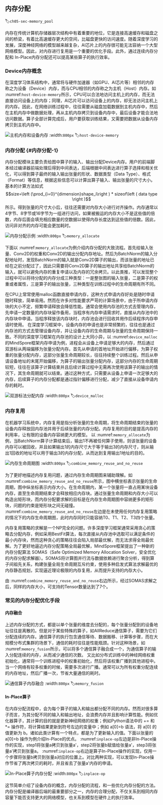 ## 内存分配
:label:`ch05-sec-memory_pool`

内存在传统计算机存储器层次结构中有着重要的地位，它是连接高速缓存和磁盘之间的桥梁，有着比高速缓存更大的空间，比磁盘更快的访问速度。随着深度学习的发展，深度神经网络的模型越来越复杂，AI芯片上的内存很可能无法容纳一个大型网络模型。因此，对内存进行复用是一个重要的优化手段。此外，通过连续内存分配和 In-Place内存分配还可以提高某些算子的执行效率。

### Device内存概念

在深度学习体系结构中，通常将与硬件加速器（如GPU、AI芯片等）相邻的内存称之为设备（Device）内存，而与CPU相邻的内存称之为主机（Host）内存。如 :numref:`host-device-memory`所示，CPU可以合法地访问主机上的内存，而无法直接访问设备上的内存；同理，AI芯片可以访问设备上的内存，却无法访问主机上的内存。因此，在网络训练过程中，往往需要从磁盘加载数据到主机内存中，然后在主机内存中做数据处理，再从主机内存拷贝到设备内存中，最后设备才能合法地访问数据。算子全部计算完成后，用户要获取训练结果，又需要把数据从设备内存拷贝到主机内存中。

![主机内存和设备内存](../img/ch05/host-device-memory.png)
:width:`800px`
:label:`host-device-memory`

### 内存分配 {#内存分配-1}

内存分配模块主要负责给图中算子的输入、输出分配Device内存。用户的前端脚本经过编译器前端处理后得到中间表达，后端根据中间表达进行算子选择和相关优化，可以得到算子最终的输入输出张量的形状、数据类型（Data Type）、格式（Format）等信息，根据这些信息可以计算出算子输入、输出张量的尺寸大小。基本的计算方法如式$$size=\left (\prod_{i=0}^{dimension}shape_i\right ) * sizeof\left ( data type \right )$$所示。得到张量的尺寸大小后，往往还需要对内存大小进行对齐操作。内存通常以4字节、8字节或16字节为一组进行访问，如果被搬运的内存大小不是这些值的倍数，内存后面会填充相应数量的空数据以使得内存长度达到这些值的倍数。因此，访问非对齐的内存可能会更加耗时。

![内存分配示例](../img/ch05/memory_allocate.png)
:width:`800px`
:label:`memory_allocate`

下面以 :numref:`memory_allocate`为例介绍内存分配的大致流程。首先给输入张量、Conv2D的权重和Conv2D的输出分配内存地址。然后为BatchNorm的输入分配地址时，发现BatchNorm的输入就是Conv2D算子的输出，而该张量的地址已经在之前分配过了，因此只需要将Conv2D算子的输出地址共享给BatchNorm的输入，就可以避免内存的重复申请以及内存的冗余拷贝。以此类推，可以发现整个过程中可以将待分配的内存分成三种类型：一是整张图的输入张量，二是算子的权重或者属性，三是算子的输出张量，三种类型在训练过程中的生命周期有所不同。

在CPU上常常使用malloc函数直接申请内存，这种方式申请内存好处是随时申请随时释放，简单易用。然而在许多对性能要求严苛的计算场景中，由于所申请内存块的大小不定，频繁申请释放会降低性能。通常会使用内存池的方式去管理内存，先申请一定数量的内存块留作备用，当程序有内存申请需求时，直接从内存池中的内存块中申请。当程序释放该内存块时，内存池会进行回收并用作后续程序内存申请时使用。
在深度学习框架中，设备内存的申请也是非常频繁的，往往也是通过内存池的方式去管理设备内存，并让设备内存的生命周期与张量的生命周期保持一致。不同的深度学习框架在内存池的设计上大同小异，以 :numref:`device_malloc`的MindSpore框架内存申请为例，进程会从设备上申请足够大的内存，然后通过双游标从两端偏移为张量分配内存。首先从申请的首地址开始进行偏移，为算子权重的张量分配内存，这部分张量生命周期较长，往往持续整个训练过程。然后从申请设备地址的末尾开始偏移，为算子的输出张量分配内存，这部分内存的生命周期较短，往往在该算子计算结束并且后续计算过程中无需再次使用该算子的输出的情况下，其生命周期就可以结束。通过这种方式，只需要从设备上申请一次足够大的内存，后续算子的内存分配都是通过指针偏移进行分配，减少了直接从设备申请内存的耗时。


![双游标法分配内存](../img/ch05/device_malloc.png)
:width:`800px`
:label:`device_malloc`

### 内存复用

在机器学习系统中，内存复用是指分析张量的生命周期，将生命周期结束的张量的设备内存释放回内存池并用于后续张量的内存分配。内存复用的目的是提高内存的利用率，让有限的设备内存容纳更大的模型。
以 :numref:`memory_allocate`为例，当BatchNorm算子计算结束后，输出1不再被任何算子使用，则该张量的设备内存可以被回收，并且如果输出1的内存尺寸大于等于输出3的内存尺寸，则从输出1回收的地址可以用于输出3的内存分配，从而达到复用输出1地址的目的。

![内存生命周期图](../img/ch05/combine_memory_reuse_and_no_reuse.png)
:width:`800px`
:label:`combine_memory_reuse_and_no_reuse`

为了更好地描述内存复用问题，通过内存生命周期图来辅助理解。如 :numref:`combine_memory_reuse_and_no_reuse`所示，图中横坐标表示张量的生命周期，图中纵坐标表示内存大小。在生命周期内，某一个张量将一直占用某块设备内存，直至生命周期结束才会释放相应内存块。通过张量生命周期和内存大小可以构造出矩形块，而内存分配要求解的目标是在内存生命周期图中容纳更多的矩形块，问题的约束是矩形块之间无碰撞。 :numref:`combine_memory_reuse_and_no_reuse`左边是在未使用任何内存复用策略的情况下的内存生命周期图，此时内存同时只能容纳T0、T1、T2、T3四个张量。

内存复用策略的求解是一个NP完全的问题。许多深度学习框架通常采用贪心的策略去分配内存，例如采用BestFit算法，每次直接从内存池中选取可以满足条件的最小内存块，然而这种贪心的策略往往会陷入局部最优解，而无法求得全局最优解。为了更好地逼近内存分配策略全局最优解，MindSpore框架提出了一种新的内存分配算法
SOMAS（Safe Optimized Memory Allocation Solver，安全优化的内存分配求解器）。SOMAS将计算图并行流与数据依赖进行聚合分析，得到算子间祖先关系，构建张量全局生命周期互斥约束，使用多种启发式算法求解最优的内存静态规划，实现逼近理论极限的内存复用，从而提升支持的内存大小。

由 :numref:`combine_memory_reuse_and_no_reuse`右边所示，经过SOMAS求解之后，同样的内存大小，可支持的Tensor数量达到了7个。

### 常见的内存分配优化手段

#### 内存融合

上述内存分配的方式，都是以单个张量的维度去分配的，每个张量分配到的设备地址往往是离散的。但是对于某些特殊的算子，如AllReduce通信算子，需要为它们分配连续的内存。通信算子的执行包含通信等待、数据搬移、计算等步骤，而在大规模分布式集群的场景下，通信的耗时往往是性能瓶颈。针对这种场景，如 :numref:`memory_fusion`所示，可以将多个通信算子融合成一个，为通信算子的输入分配连续的内存，从而减少通信的次数。
又比如分布式训练中的神经网络权重初始化，通常将一个训练进程中的权重初始化，然后将该权重广播到其他进程中。当一个网络有较多权重的时候，需要多次进行广播。通常可以为所有权重分配连续的内存地址，然后广播一次，节省大量通信的耗时。

![通信算子内存融合](../img/ch05/memory_fusion.png)
:width:`800px`
:label:`memory_fusion`

#### In-Place算子

在内存分配流程中，会为每个算子的输入和输出都分配不同的内存。然而对很多算子而言，为其分配不同的输入和输出地址，会浪费内存并且影响计算性能。例如优化器算子，其计算的目的就是更新神经网络的权重；例如Python语法中的 += 和 *= 操作符，将计算结果更新到符号左边的变量中；例如 a[0]=b 语法，将 a[0] 的值更新为 b。诸如此类计算有一个特点，都是为了更新输入的值。下面以张量的 a[0]=b 操作为例介绍In-Place的优点。
 :numref:`inplace-op`左边是非In-Place操作的实现，step1将张量a拷贝到张量a'，step2将张量b赋值给张量a'，step3将张量a'拷贝到张量a。 :numref:`inplace-op`右边是算子In-Place操作的实现，仅用一个步骤将张量b拷贝到张量a对应的位置上。对比两种实现，可以发现In-Place操作节省了两次拷贝的耗时，并且省去了张量a'内存的申请。

![In-Place算子内存分配](../img/ch05/inplace-op.png)
:width:`800px`
:label:`inplace-op`

这节简单介绍了设备内存的概念，内存分配的流程，和一些优化内存分配的方法。内存分配是编译器后端的最重要部分之一，内存的合理分配，不仅关系到相同内存容量下能否支持更大的网络模型，也关系到模型在硬件上的执行效率。
